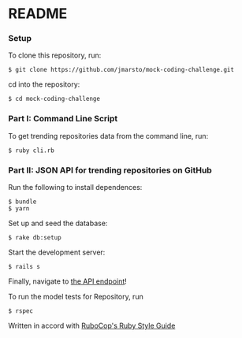 # README
### Setup
To clone this repository, run:

`$ git clone https://github.com/jmarsto/mock-coding-challenge.git`

cd into the repository:

`$ cd mock-coding-challenge`

### Part I: Command Line Script
To get trending repositories data from the command line, run:

`$ ruby cli.rb`

### Part II: JSON API for trending repositories on GitHub
Run the following to install dependences:

```no-highlight
$ bundle
$ yarn
```

Set up and seed the database:

`$ rake db:setup`

Start the development server:

`$ rails s`

Finally, navigate to [the API endpoint](http://localhost:3000/api/v1/repositories)!

To run the model tests for Repository, run

`$ rspec`

Written in accord with [RuboCop's Ruby Style Guide](https://github.com/rubocop-hq/ruby-style-guide)
